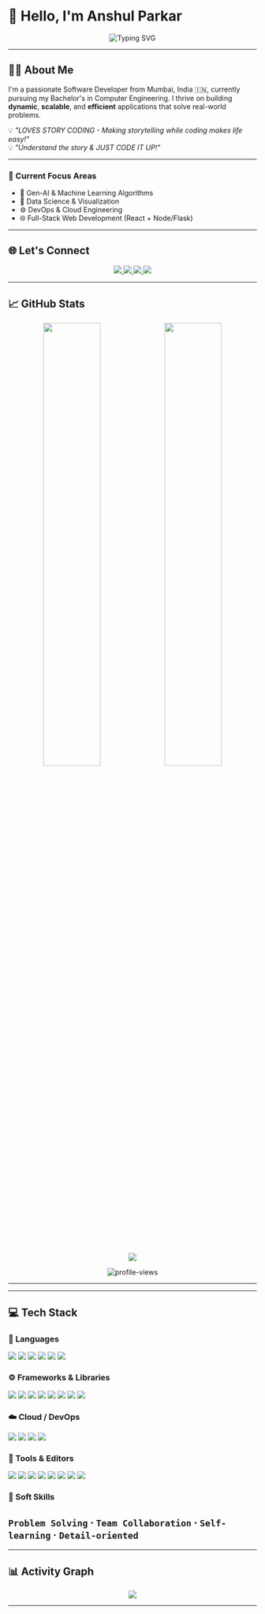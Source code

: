# 👋 Hello, I'm Anshul Parkar

<div align="center">
  <img src="https://readme-typing-svg.herokuapp.com?font=Fira+Code&size=30&pause=1000&color=F75C7E&center=true&vCenter=true&width=600&lines=Software+Developer;Full+Stack+Engineer;AI+Enthusiast;Problem+Solver" alt="Typing SVG" />
</div>

---

## 👨‍💻 About Me

I'm a passionate Software Developer from Mumbai, India 🇮🇳, currently pursuing my Bachelor's in Computer Engineering. I thrive on building **dynamic**, **scalable**, and **efficient** applications that solve real-world problems.

💡 _"LOVES STORY CODING - Making storytelling while coding makes life easy!"_  
💡 _"Understand the story & JUST CODE IT UP!"_

---

### 🚀 Current Focus Areas

- 🤖 Gen-AI & Machine Learning Algorithms  
- 🧠 Data Science & Visualization  
- ⚙️ DevOps & Cloud Engineering  
- 🌐 Full-Stack Web Development (React + Node/Flask)

---

## 🌐 Let's Connect

<p align="center">
  <a href="https://www.instagram.com/im__parkar" target="_blank">
    <img src="https://img.shields.io/badge/Instagram-E4405F?style=for-the-badge&logo=instagram&logoColor=white" />
  </a>
  <a href="https://www.linkedin.com/in/anshul-parkar-91306b286" target="_blank">
    <img src="https://img.shields.io/badge/LinkedIn-0077B5?style=for-the-badge&logo=linkedin&logoColor=white" />
  </a>
  <a href="mailto:anshulparkar@gmail.com">
    <img src="https://img.shields.io/badge/Gmail-D14836?style=for-the-badge&logo=gmail&logoColor=white" />
  </a>
  <a href="https://leetcode.com/anshulparkar" target="_blank">
    <img src="https://img.shields.io/badge/LeetCode-FFA116?style=for-the-badge&logo=leetcode&logoColor=black" />
  </a>
</p>

---

## 📈 GitHub Stats

<p align="center">
  <img src="https://github-readme-stats.vercel.app/api?username=AnshulParkar&show_icons=true&theme=radical&count_private=true" width="48%" />
  <img src="https://github-readme-stats.vercel.app/api/top-langs/?username=AnshulParkar&layout=compact&theme=radical" width="48%" />
</p>

<p align="center">
  <img src="https://github-readme-streak-stats.herokuapp.com/?user=AnshulParkar&theme=radical" />
</p>

<p align="center">
  <img src="https://komarev.com/ghpvc/?username=AnshulParkar&style=for-the-badge&color=red" alt="profile-views" />
</p>

---
<!--
 ## 🔥 LeetCode Stats

<p align="center">
  <img src="https://leetcard.jacoblin.cool/anshulparkar?theme=dark&font=Arial&ext=activity" />
</p> 
-->
---

## 💻 Tech Stack

### 🧠 Languages
<p>
  <img src="https://img.shields.io/badge/C-00599C?style=flat-square&logo=c&logoColor=white"/>
  <img src="https://img.shields.io/badge/C++-00599C?style=flat-square&logo=c%2B%2B&logoColor=white"/>
  <img src="https://img.shields.io/badge/Python-3776AB?style=flat-square&logo=python&logoColor=white"/>
  <img src="https://img.shields.io/badge/JavaScript-F7DF1E?style=flat-square&logo=javascript&logoColor=black"/>
  <img src="https://img.shields.io/badge/TypeScript-3178C6?style=flat-square&logo=typescript&logoColor=white"/>
  <img src="https://img.shields.io/badge/SQL-003B57?style=flat-square&logo=postgresql&logoColor=white"/>
</p>

### ⚙️ Frameworks & Libraries
<p>
  <img src="https://img.shields.io/badge/React-20232A?style=flat-square&logo=react&logoColor=61DAFB"/>
  <img src="https://img.shields.io/badge/Next.js-000000?style=flat-square&logo=next.js&logoColor=white"/>
  <img src="https://img.shields.io/badge/Flask-000000?style=flat-square&logo=flask&logoColor=white"/>
  <img src="https://img.shields.io/badge/Tailwind-06B6D4?style=flat-square&logo=tailwindcss&logoColor=white"/>
  <img src="https://img.shields.io/badge/Node.js-339933?style=flat-square&logo=nodedotjs&logoColor=white"/>
  <img src="https://img.shields.io/badge/Matplotlib-11557c?style=flat-square&logo=python&logoColor=white"/>
  <img src="https://img.shields.io/badge/Scikit--Learn-F7931E?style=flat-square&logo=scikit-learn&logoColor=white"/>
  <img src="https://img.shields.io/badge/Seaborn-3776AB?style=flat-square&logo=python&logoColor=white"/>
</p>

### ☁️ Cloud / DevOps
<p>
  <img src="https://img.shields.io/badge/AWS-FF9900?style=flat-square&logo=amazonaws&logoColor=white"/>
  <img src="https://img.shields.io/badge/Git-F05032?style=flat-square&logo=git&logoColor=white"/>
  <img src="https://img.shields.io/badge/CI/CD-blue?style=flat-square&logo=githubactions&logoColor=white"/>
  <img src="https://img.shields.io/badge/Hostinger-673DE6?style=flat-square&logo=hostinger&logoColor=white"/>
</p>

### 🧰 Tools & Editors
<p>
  <img src="https://img.shields.io/badge/Vite-646CFF?style=flat-square&logo=vite&logoColor=white"/>
  <img src="https://img.shields.io/badge/Clerk-EF4A4A?style=flat-square&logo=clerk&logoColor=white"/>
  <img src="https://img.shields.io/badge/Nodemailer-0A0A0A?style=flat-square&logo=gmail&logoColor=white"/>
  <img src="https://img.shields.io/badge/VSCode-007ACC?style=flat-square&logo=visualstudiocode&logoColor=white"/>
  <img src="https://img.shields.io/badge/Anaconda-44A833?style=flat-square&logo=anaconda&logoColor=white"/>
  <img src="https://img.shields.io/badge/Postman-FF6C37?style=flat-square&logo=postman&logoColor=white"/>
  <img src="https://img.shields.io/badge/Cursor-000000?style=flat-square&logo=cursor&logoColor=white"/>
  <img src="https://img.shields.io/badge/Figma-F24E1E?style=flat-square&logo=figma&logoColor=white"/>
</p>

### 🧠 Soft Skills
`Problem Solving` · `Team Collaboration` · `Self-learning` · `Detail-oriented`
----
<!--
<p align="center">
  <img src="https://skillicons.dev/icons?i=c,cpp,ts,js,py,react,nextjs,nodejs,tailwind,flask,aws,git,docker,vscode,vite,figma,postgres,mongodb,mysql,redux,vercel,github,postman,anaconda&theme=dark" />
</p>

---

## 📌 Featured Projects

<div align="center">

| Project | Description | Tech Stack | Links |
|---------|-------------|------------|-------|
| 🎙️ **AI Podcast Generator** | Advanced AI-powered podcast generation system | Python, Flask, Gen-AI | [View →](https://github.com/AnshulParkar/Hacksync_Error101) |
| 🍽️ **Food Rescue Platform** | Full-stack web application for food waste reduction | React, Node.js, MongoDB | [View →](https://github.com/AnshulParkar/expense-tracker) |
| 🏢 **RGS Company Website** | Professional corporate website with modern design | Next.js, Tailwind CSS | [View →](https://github.com/AnshulParkar/ml-visualizer) |

</div>

---

## 🏆 Achievements & Highlights

- 🎯 **Active Problem Solver** on LeetCode
- 🚀 **Open Source Contributor** with multiple projects
- 📚 **Continuous Learner** in AI/ML technologies
- 💼 **Full-Stack Development** experience across multiple domains

-->

---

## 📊 Activity Graph

<p align="center">
  <img src="https://github-readme-activity-graph.vercel.app/graph?username=AnshulParkar&bg_color=0d1117&color=f85d7f&line=f85d7f&point=f85d7f&area=true&hide_border=true" />
</p>

---
<!--
## 🤔 Fun Fact

I love coding in silence but explaining in stories!  
_"Behind every project, there's a story — let's build it together!"_

---

## 💭 Random Dev Quote

<div align="center">
  <img src="https://quotes-github-readme.vercel.app/api?type=horizontal&theme=radical" />
</div>

---

## ⭐ Final Note

⭐ Don't forget to **star repositories** you find useful or inspiring!  
🧠 Made with ❤️ by **AP**

<div align="center">
  
**"Code is poetry written in logic"** 💻✨

</div>
-->
